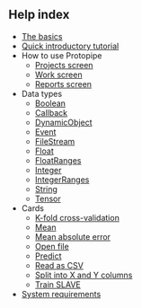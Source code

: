 ## Help index

* [The basics](basics.html)
* [Quick introductory tutorial](tutorials/introductory/)
* How to use Protopipe
    * [Projects screen](projects_screen.html)
    * [Work screen](work_screen.html)
    * [Reports screen](reports_screen.html)
* Data types
    * [Boolean](types/Boolean.html)
    * [Callback](types/Callback.html)
    * [DynamicObject](types/DynamicObject.html)
    * [Event](types/Event.html)
    * [FileStream](types/FileStream.html)
    * [Float](types/Float.html)
    * [FloatRanges](types/FloatRanges.html)
    * [Integer](types/Integer.html)
    * [IntegerRanges](types/IntegerRanges.html)
    * [String](types/String.html)
    * [Tensor](types/Tensor.html)
* Cards
    * [K-fold cross-validation](cards/kFoldCrossValidation.html)
    * [Mean](cards/mean.html)
    * [Mean absolute error](cards/meanAbsoluteError.html)
    * [Open file](cards/openFile.html)
    * [Predict](cards/predict.html)
    * [Read as CSV](cards/readAsCSV.html)
    * [Split into X and Y columns](cards/splitIntoXAndYColumns.html)
    * [Train SLAVE](cards/trainSLAVE.html)
* [System requirements](requirements.html)
